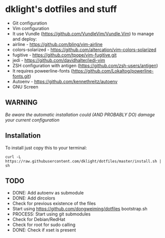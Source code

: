 dklight's dotfiles and stuff
===============================

 * Git configuration
 * Vim configuration
  * It use Vundle (https://github.com/VundleVim/Vundle.Vim) to manage and deploy:
   * airline - https://github.com/bling/vim-airline
   * colors-solarized - https://github.com/altercation/vim-colors-solarized
   * fugitive - https://github.com/tpope/vim-fugitive.git
   * jedi - https://github.com/davidhalter/jedi-vim
 * ZSH configuration with antigen (https://github.com/zsh-users/antigen)
  * It requires poweerline-fonts (https://github.com/Lokaltog/powerline-fonts.git)
 * Autoenv - https://github.com/kennethreitz/autoenv
 * GNU Screen

WARNING
-------
*Be aware the automatic installation could (AND PROBABLY DO) damage your current configuration*

Installation
------------

To install just copy this to your terminal:

    curl -L https://raw.githubusercontent.com/dklight/dotfiles/master/install.sh | sh

TODO
----
 * DONE: Add autoenv as submodule
 * DONE: Add dircolors
 * Check for previous existence of the files
 * Start using https://github.com/dongweiming/dotfiles bootstrap.sh
 * PROCESS: Start using git submodules
 * Check for Debian/RedHat
 * Check for root for sudo calling
 * DONE: Check if xset is present
